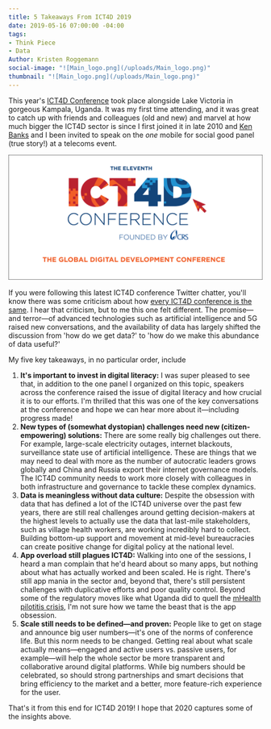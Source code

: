 ```yaml
---
title: 5 Takeaways From ICT4D 2019
date: 2019-05-16 07:00:00 -04:00
tags:
- Think Piece
- Data
Author: Kristen Roggemann
social-image: "![Main_logo.png](/uploads/Main_logo.png)"
thumbnail: "![Main_logo.png](/uploads/Main_logo.png)"
---
```


This year's [ICT4D Conference](https://www.ict4dconference.org/) took place alongside Lake Victoria in gorgeous Kampala, Uganda. It was my first time attending, and it was great to catch up with friends and colleagues (old and new) and marvel at how much bigger the ICT4D sector is since I first joined it in late 2010 and [Ken Banks](https://twitter.com/kiwanja) and I been invited to speak on the *one* mobile for social good panel (true story!) at a telecoms event.

<!--more-->

![Main_logo.png](/uploads/Main_logo.png)

If you were following this latest ICT4D conference Twitter chatter, you'll know there was some criticism about how [every ICT4D conference is the same](https://twitter.com/kiwanja/status/1123839831136718850). I hear that criticism, but to me this one felt different. The promise—and terror—of advanced technologies such as artificial intelligence and 5G raised new conversations, and the availability of data has largely shifted the discussion from 'how do we get data?' to 'how do we make this abundance of data useful?'

My five key takeaways, in no particular order, include

1. **It's important to invest in digital literacy:** I was super pleased to see that, in addition to the one panel I organized on this topic, speakers across the conference raised the issue of digital literacy and how crucial it is to our efforts. I'm thrilled that this was one of the key conversations at the conference and hope we can hear more about it—including progress made!
2. **New types of (somewhat dystopian) challenges need new (citizen-empowering) solutions:** There are some really big challenges out there. For example, large-scale electricity outages, internet blackouts, surveillance state use of artificial intelligence. These are things that we may need to deal with more as the number of autocratic leaders grows globally and China and Russia export their internet governance models. The ICT4D community needs to work more closely with colleagues in both infrastructure and governance to tackle these complex dynamics.
3. **Data is meaningless without data culture:** Despite the obsession with data that has defined a lot of the ICT4D universe over the past few years, there are still real challenges around getting decision-makers at the highest levels to actually use the data that last-mile stakeholders, such as village health workers, are working incredibly hard to collect. Building bottom-up support and movement at mid-level bureaucracies can create positive change for digital policy at the national level.
4. **App overload still plagues ICT4D:** Walking into one of the sessions, I heard a man complain that he'd heard about so many apps, but nothing about what has actually worked and been scaled. He is right. There's still app mania in the sector and, beyond that, there's still persistent challenges with duplicative efforts and poor quality control. Beyond some of the regulatory moves like what Uganda did to quell the [mHealth pilotitis crisis](https://www.ictworks.org/ugandan-mhealth-moratorium-good-thing/#.XNsR9xRKiUl), I'm not sure how we tame the beast that is the app obsession.
5. **Scale still needs to be defined—and proven:** People like to get on stage and announce big user numbers—it's one of the norms of conference life. But this norm needs to be changed. Getting real about what scale actually means—engaged and active users vs. passive users, for example—will help the whole sector be more transparent and collaborative around digital platforms. While big numbers should be celebrated, so should strong partnerships and smart decisions that bring efficiency to the market and a better, more feature-rich experience for the user.

That's it from this end for ICT4D 2019! I hope that 2020 captures some of the insights above.